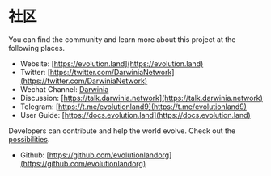# 社区

You can find the community and learn more about this project at the following places.

* Website: [https://evolution.land](https://evolution.land) 
* Twitter: [https://twitter.com/DarwiniaNetwork](https://twitter.com/DarwiniaNetwork)
* Wechat Channel: [Darwinia](https://mp.weixin.qq.com/mp/homepage?__biz=MzU0Mzg4MjU2MA==&hid=3&sn=7ac0c912d150946556376766386c6ce1&scene=18)
* Discussion: [https://talk.darwinia.network](https://talk.darwinia.network)
* Telegram: [https://t.me/evolutionland9](https://t.me/evolutionland9)
* User Guide: [https://docs.evolution.land](https://docs.evolution.land)

Developers can contribute and help the world evolve. Check out the [possibilities](developers.md).

* Github: [https://github.com/evolutionlandorg](https://github.com/evolutionlandorg)

